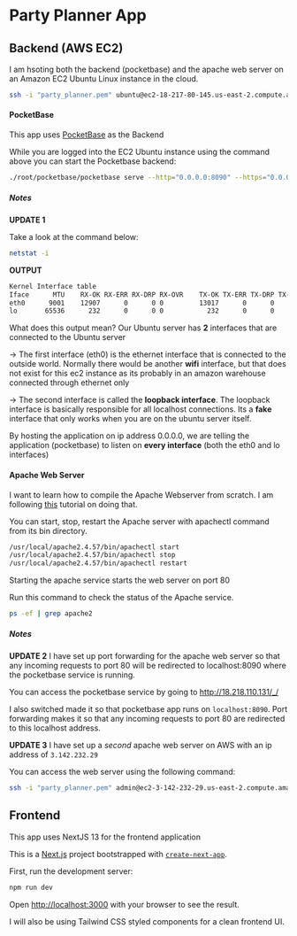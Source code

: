 # Party Planner App

## Backend (AWS EC2)

I am hsoting both the backend (pocketbase) and the apache web server on an Amazon EC2 Ubuntu Linux instance in the cloud.

```bash
ssh -i "party_planner.pem" ubuntu@ec2-18-217-80-145.us-east-2.compute.amazonaws.com
```

#### PocketBase

This app uses [PocketBase](https://pocketbase.io/) as the Backend

While you are logged into the EC2 Ubuntu instance using the command above you can start the Pocketbase backend:

```bash
./root/pocketbase/pocketbase serve --http="0.0.0.0:8090" --https="0.0.0.0:8091"
```

##### Notes

**UPDATE 1**

Take a look at the command below:

```bash
netstat -i
```

**OUTPUT**

```bash
Kernel Interface table
Iface      MTU    RX-OK RX-ERR RX-DRP RX-OVR    TX-OK TX-ERR TX-DRP TX-OVR Flg
eth0      9001    12907      0      0 0         13017      0      0      0 BMRU
lo       65536      232      0      0 0           232      0      0      0 LRU
```

What does this output mean?
Our Ubuntu server has **2** interfaces that are connected to the Ubuntu server

-> The first interface (eth0) is the ethernet interface that is connected to the outside world. Normally there would be another **wifi** interface, but that does not exist for this ec2 instance as its probably in an amazon warehouse connected through ethernet only

-> The second interface is called the **loopback interface**. The loopback interface is basically responsible for all localhost connections. Its a **fake** interface that only works when you are on the ubuntu server itself.

By hosting the application on ip address 0.0.0.0, we are telling the application (pocketbase) to listen on **every interface** (both the eth0 and lo interfaces)

#### Apache Web Server

I want to learn how to compile the Apache Webserver from scratch. I am following [this](https://thesecmaster.com/step-by-step-procedure-to-install-apache-from-source-code-on-ubuntu/) tutorial on doing that.

You can start, stop, restart the Apache server with apachectl command from its bin directory.

```bash
/usr/local/apache2.4.57/bin/apachectl start
/usr/local/apache2.4.57/bin/apachectl stop
/usr/local/apache2.4.57/bin/apachectl restart
```

Starting the apache service starts the web server on port 80

Run this command to check the status of the Apache service.

```bash
ps -ef | grep apache2
```

##### Notes

**UPDATE 2**
I have set up port forwarding for the apache web server so that any incoming requests to port 80 will be redirected to localhost:8090 where the pocketbase service is running.

You can access the pocketbase service by going to http://18.218.110.131/_/

I also switched made it so that pocketbase app runs on `localhost:8090`. Port forwarding makes it so that any incoming requests to port 80 are redirected to this localhost address.

**UPDATE 3**
I have set up a _second_ apache web server on AWS with an ip address of `3.142.232.29`

You can access the web server using the following command:

```bash
ssh -i "party_planner.pem" admin@ec2-3-142-232-29.us-east-2.compute.amazonaws.com
```

## Frontend

This app uses NextJS 13 for the frontend application

This is a [Next.js](https://nextjs.org/) project bootstrapped with [`create-next-app`](https://github.com/vercel/next.js/tree/canary/packages/create-next-app).

First, run the development server:

```bash
npm run dev
```

Open [http://localhost:3000](http://localhost:3000) with your browser to see the result.

I will also be using Tailwind CSS styled components for a clean frontend UI.

